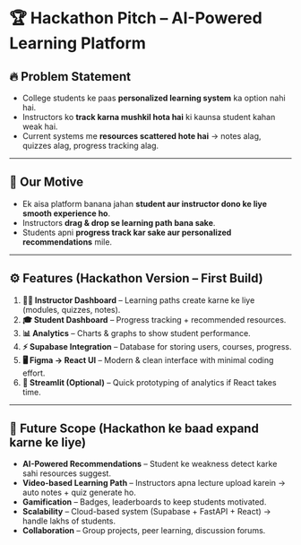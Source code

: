 # 🏆 Hackathon Pitch – AI-Powered Learning Platform

## 🔥 Problem Statement

* College students ke paas **personalized learning system** ka option nahi hai.
* Instructors ko **track karna mushkil hota hai** ki kaunsa student kahan weak hai.
* Current systems me **resources scattered hote hai** → notes alag, quizzes alag, progress tracking alag.

---

## 🎯 Our Motive

* Ek aisa platform banana jahan **student aur instructor dono ke liye smooth experience ho**.
* Instructors **drag & drop se learning path bana sake**.
* Students apni **progress track kar sake aur personalized recommendations** mile.

---

## ⚙️ Features (Hackathon Version – First Build)

1. **👨‍🏫 Instructor Dashboard** – Learning paths create karne ke liye (modules, quizzes, notes).
2. **🎓 Student Dashboard** – Progress tracking + recommended resources.
3. **📊 Analytics** – Charts & graphs to show student performance.
4. **⚡ Supabase Integration** – Database for storing users, courses, progress.
5. **🖥️ Figma → React UI** – Modern & clean interface with minimal coding effort.
6. **🚀 Streamlit (Optional)** – Quick prototyping of analytics if React takes time.

---

## 🌟 Future Scope (Hackathon ke baad expand karne ke liye)

* **AI-Powered Recommendations** – Student ke weakness detect karke sahi resources suggest.
* **Video-based Learning Path** – Instructors apna lecture upload karein → auto notes + quiz generate ho.
* **Gamification** – Badges, leaderboards to keep students motivated.
* **Scalability** – Cloud-based system (Supabase + FastAPI + React) → handle lakhs of students.
* **Collaboration** – Group projects, peer learning, discussion forums.
